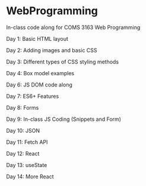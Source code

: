 # WebProgramming

In-class code along for COMS 3163 Web Programming

Day 1: Basic HTML layout

Day 2: Adding images and basic CSS

Day 3: Different types of CSS styling methods

Day 4: Box model examples

Day 6: JS DOM code along

Day 7: ES6+ Features

Day 8: Forms

Day 9: In-class JS Coding (Snippets and Form)

Day 10: JSON

Day 11: Fetch API

Day 12: React

Day 13: useState

Day 14: More React